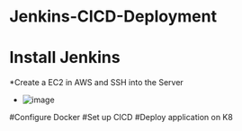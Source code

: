 # Jenkins-CICD-Deployment
# Install Jenkins
*Create a EC2 in AWS and SSH into the Server
  * ![image](https://github.com/rogerbarrow/Jenkins-CICD-Deployment/assets/46138186/e0b02ead-47f1-4a3b-a13c-cb4e8f284423)

#Configure Docker
#Set up CICD
#Deploy application on K8
